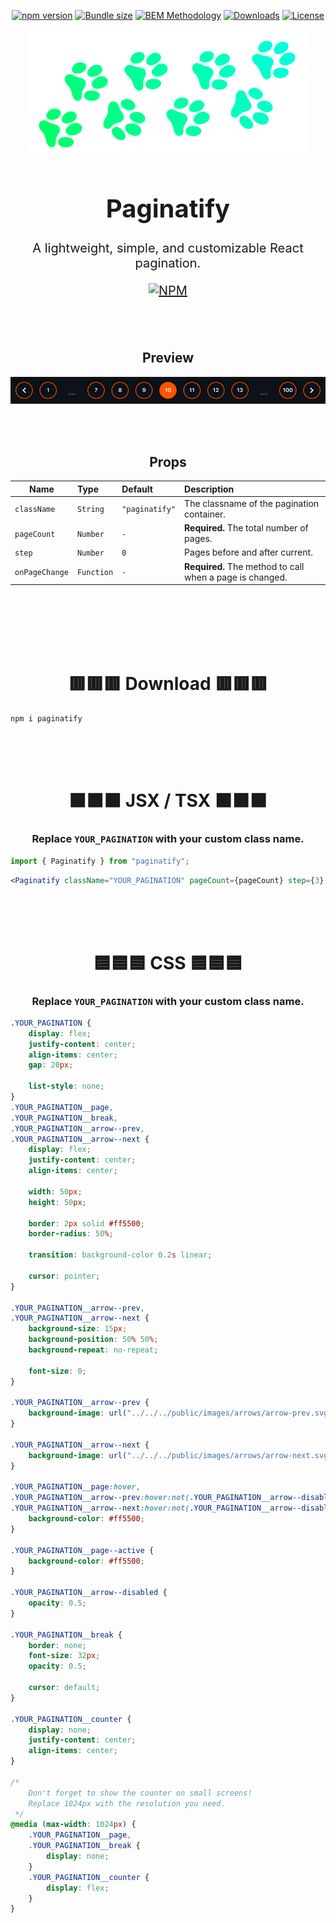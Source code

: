 <div align="center">

[![npm version](https://img.shields.io/npm/v/paginatify.svg)](https://www.npmjs.com/package/paginatify)
[![Bundle size](https://img.shields.io/bundlephobia/minzip/paginatify)](https://bundlephobia.com/result?p=paginatify)
[![BEM Methodology](https://img.shields.io/badge/Methodology-BEM-F2C94C)](https://en.bem.info/methodology/quick-start/)
[![Downloads](https://img.shields.io/npm/dm/paginatify.svg)](https://www.npmjs.com/package/paginatify)
[![License](https://img.shields.io/npm/l/paginatify.svg)](https://opensource.org/licenses/MIT)

</div>

<div align="center">

![Paginatify Preview](https://github.com/ShurpoT/paginatify/blob/main/images/Logo.png?raw=true)

</div>

<div align="center" style="font-size:20px; font-weight:700">

# Paginatify

</div>

<div align="center" style="font-size:20px">

A lightweight, simple, and customizable React pagination.

[![NPM](https://nodei.co/npm/paginatify.png?downloads=true)](https://nodei.co/npm/paginatify/)

</div>
<br/>
<br/>

<div align="center">

## Preview

<div align="center">

![Paginatify Preview](https://github.com/ShurpoT/paginatify/blob/main/images/preview.jpg?raw=true)

</div>

<br/>
<br/>

## Props

</div>

<div align="center" >

| Name           | Type       | Default        | Description                                              |
| -------------- | :--------- | :------------- | :------------------------------------------------------- |
| `className`    | `String`   | `"paginatify"` | The classname of the pagination container.               |
| `pageCount`    | `Number`   | `-`            | **Required.** The total number of pages.                 |
| `step`         | `Number`   | `0`            | Pages before and after current.                          |
| `onPageChange` | `Function` | `-`            | **Required.** The method to call when a page is changed. |

</div>

<br/>
<br/>
<br/>
<br/>
<br/>

<div align="center" >

# 🟥🟥🟥 Download 🟥🟥🟥

</div>

```npm
npm i paginatify
```

<br/>
<br/>
<br/>

<div align="center" >

# 🟧🟧🟧 JSX / TSX 🟧🟧🟧

### Replace `YOUR_PAGINATION` with your custom class name.

</div>

```jsx
import { Paginatify } from "paginatify";
```

```jsx
<Paginatify className="YOUR_PAGINATION" pageCount={pageCount} step={3} onPageChange={handleClick} />
```

<br/>
<br/>
<br/>

<div align="center" >

# 🟦🟦🟦 CSS 🟦🟦🟦

### Replace `YOUR_PAGINATION` with your custom class name.

</div>

```CSS
.YOUR_PAGINATION {
    display: flex;
    justify-content: center;
    align-items: center;
    gap: 20px;

    list-style: none;
}
.YOUR_PAGINATION__page,
.YOUR_PAGINATION__break,
.YOUR_PAGINATION__arrow--prev,
.YOUR_PAGINATION__arrow--next {
    display: flex;
    justify-content: center;
    align-items: center;

    width: 50px;
    height: 50px;

    border: 2px solid #ff5500;
    border-radius: 50%;

    transition: background-color 0.2s linear;

    cursor: pointer;
}

.YOUR_PAGINATION__arrow--prev,
.YOUR_PAGINATION__arrow--next {
    background-size: 15px;
    background-position: 50% 50%;
    background-repeat: no-repeat;

    font-size: 0;
}

.YOUR_PAGINATION__arrow--prev {
    background-image: url("../../../public/images/arrows/arrow-prev.svg");
}

.YOUR_PAGINATION__arrow--next {
    background-image: url("../../../public/images/arrows/arrow-next.svg");
}

.YOUR_PAGINATION__page:hover,
.YOUR_PAGINATION__arrow--prev:hover:not(.YOUR_PAGINATION__arrow--disabled),
.YOUR_PAGINATION__arrow--next:hover:not(.YOUR_PAGINATION__arrow--disabled) {
    background-color: #ff5500;
}

.YOUR_PAGINATION__page--active {
    background-color: #ff5500;
}

.YOUR_PAGINATION__arrow--disabled {
    opacity: 0.5;
}

.YOUR_PAGINATION__break {
    border: none;
    font-size: 32px;
    opacity: 0.5;

    cursor: default;
}

.YOUR_PAGINATION__counter {
    display: none;
    justify-content: center;
    align-items: center;
}

/*
    Don't forget to show the counter on small screens!
    Replace 1024px with the resolution you need.
 */
@media (max-width: 1024px) {
    .YOUR_PAGINATION__page,
    .YOUR_PAGINATION__break {
        display: none;
    }
    .YOUR_PAGINATION__counter {
        display: flex;
    }
}
```

<br/>
<br/>
<br/>

